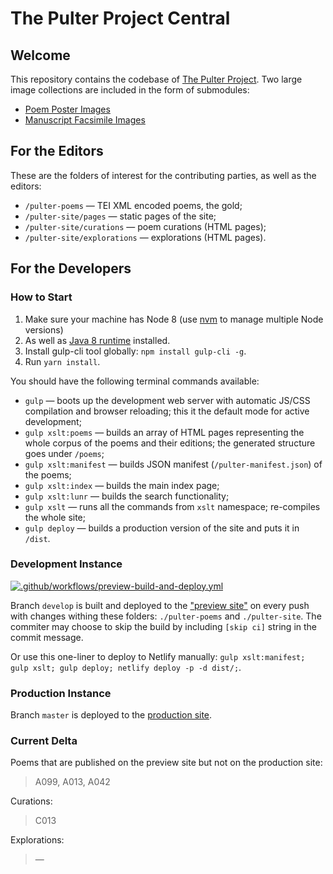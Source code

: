# The Pulter Project Central

## Welcome
This repository contains the codebase of [The Pulter Project](https://pulterproject.northwestern.edu/). Two large image collections are included in the form of submodules:
* [Poem Poster Images](https://github.com/MADStudioNU/the-pulter-project-posters)
* [Manuscript Facsimile Images](https://github.com/MADStudioNU/the-pulter-project-facs)

## For the Editors
These are the folders of interest for the contributing parties, as well as the editors:
* `/pulter-poems` — TEI XML encoded poems, the gold;
* `/pulter-site/pages` — static pages of the site;
* `/pulter-site/curations` — poem curations (HTML pages);
* `/pulter-site/explorations` — explorations (HTML pages).

## For the Developers
### How to Start
1. Make sure your machine has Node 8 (use [nvm](https://github.com/nvm-sh/nvm) to manage multiple Node versions) 
2. As well as [Java 8 runtime](https://adoptopenjdk.net/) installed.
3. Install gulp-cli tool globally: `npm install gulp-cli -g`.
4. Run `yarn install`.

You should have the following terminal commands available:
* `gulp` — boots up the development web server with automatic JS/CSS compilation and browser reloading; this it the default mode for active development;
* `gulp xslt:poems` — builds an array of HTML pages representing the whole corpus of the poems and their editions; the generated structure goes under `/poems`;
* `gulp xslt:manifest` — builds JSON manifest (`/pulter-manifest.json`) of the poems;
* `gulp xslt:index` — builds the main index page;
* `gulp xslt:lunr` — builds the search functionality;
* `gulp xslt` — runs all the commands from `xslt` namespace; re-compiles the whole site;
* `gulp deploy` — builds a production version of the site and puts it in `/dist`.

### Development Instance
[![.github/workflows/preview-build-and-deploy.yml](https://github.com/MADStudioNU/the-pulter-project/actions/workflows/preview-build-and-deploy.yml/badge.svg?branch=develop)](https://github.com/MADStudioNU/the-pulter-project/actions/workflows/preview-build-and-deploy.yml)

Branch `develop` is built and deployed to the ["preview site"](https://pulterproject-preview-c7ga82m1pzxmbn.netlify.app/#poems) on every push with changes withing these folders: `./pulter-poems` and `./pulter-site`. The commiter may choose to skip the build by including `[skip ci]` string in the commit message.

Or use this one-liner to deploy to Netlify manually: `gulp xslt:manifest; gulp xslt; gulp deploy; netlify deploy -p -d dist/;`.

### Production Instance
Branch `master` is deployed to the [production site](https://pulterproject.northwestern.edu/#poems).

### Current Delta
Poems that are published on the preview site but not on the production site:
> A099, A013, A042

Curations:
> C013

Explorations:
> —
